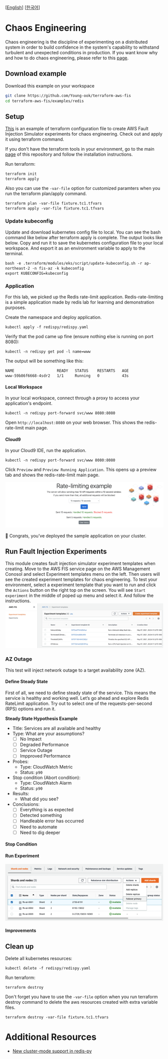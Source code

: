 [[English](README.md)] [[한국어](README.ko.md)]

# Chaos Engineering
Chaos engineering is the discipline of experimenting on a distributed system in order to build confidence in the system's capability to withstand turbulent and unexpected conditions in production. If you want know why and how to do chaos engineering, please refer to this [page](https://github.com/Young-ook/terraform-aws-fis/blob/main/README.md).

## Download example
Download this example on your workspace
```sh
git clone https://github.com/Young-ook/terraform-aws-fis
cd terraform-aws-fis/examples/redis
```

## Setup
[This](https://github.com/Young-ook/terraform-aws-fis/blob/main/examples/redis/main.tf) is an example of terraform configuration file to create AWS Fault Injection Simulator experiments for chaos engineering. Check out and apply it using terraform command.

If you don't have the terraform tools in your environment, go to the main [page](https://github.com/Young-ook/terraform-aws-fis#terraform) of this repository and follow the installation instructions.

Run terraform:
```
terraform init
terraform apply
```
Also you can use the `-var-file` option for customized paramters when you run the terraform plan/apply command.
```
terraform plan -var-file fixture.tc1.tfvars
terraform apply -var-file fixture.tc1.tfvars
```

### Update kubeconfig
Update and download kubernetes config file to local. You can see the bash command like below after terraform apply is complete. The output looks like below. Copy and run it to save the kubernetes configuration file to your local workspace. And export it as an environment variable to apply to the terminal.
```
bash -e .terraform/modules/eks/script/update-kubeconfig.sh -r ap-northeast-2 -n fis-az -k kubeconfig
export KUBECONFIG=kubeconfig
```

### Application
For this lab, we picked up the Redis rate-limit application. Redis-rate-limiting is a simple application made by redis lab for learning and demonstration purposes.

Create the namespace and deploy application.
```
kubectl apply -f redispy/redispy.yaml
```
Verify that the pod came up fine (ensure nothing else is running on port 8080):
```
kubectl -n redispy get pod -l name=www
```
The output will be something like this:
```
NAME                   READY   STATUS    RESTARTS   AGE
www-59b86f6668-4sdr2   1/1     Running   0          43s
```

#### Local Workspace
In your local workspace, connect through a proxy to access your application's endpoint.
```
kubectl -n redispy port-forward svc/www 8080:8080
```
Open `http://localhost:8080` on your web browser. This shows the redis-rate-limit main page.

#### Cloud9
In your Cloud9 IDE, run the application.
```
kubectl -n redispy port-forward svc/www 8080:8080
```
Click `Preview` and `Preview Running Application`. This opens up a preview tab and shows the redis-rate-limit main page.

![aws-fis-redis-rate-limit](../../images/redis/aws-fis-redis-rate-limit.png)

🎉 Congrats, you’ve deployed the sample application on your cluster.

## Run Fault Injection Experiments
This module creates fault injection simulator experiment templates when creating. Move to the AWS FIS service page on the AWS Management Conosol and select Experiment templates menu on the left. Then users will see the created experiment templates for chaos engineering. To test your environment, select a experiment template that you want to run and click the `Actions` button on the right top on the screen. You will see `Start experiment` in the middle of poped up menu and select it. And follow the instructions.
![aws-fis-experiment-templates](../../images/ec2/aws-fis-experiment-templates.png)

### AZ Outage
This test will inject network outage to a target availability zone (AZ).

#### Define Steady State
First of all, we need to define steady state of the service. This means the service is healthy and working well. Let’s go ahead and explore Redis RateLimit application. Try out to select one of the requests-per-second (RPS) options and run it.

**Steady State Hypothesis Example**

+ Title: Services are all available and healthy
+ Type: What are your assumptions?
   - [ ] No Impact
   - [ ] Degraded Performance
   - [ ] Service Outage
   - [ ] Impproved Performance
+ Probes:
   - Type: CloudWatch Metric
   - Status: `p90`
+ Stop condition (Abort condition):
   - Type: CloudWatch Alarm
   - Status: `p90`
+ Results:
   - What did you see?
+ Conclusions:
   - [ ] Everything is as expected
   - [ ] Detected something
   - [ ] Handleable error has occurred
   - [ ] Need to automate
   - [ ] Need to dig deeper

#### Stop Condition
#### Run Experiment

![aws-fis-redis-cluster-failover-start](../../images/redis/aws-fis-redis-cluster-failover-start.png)

#### Improvements

## Clean up
Delete all kubernetes resources:
```
kubectl delete -f redispy/redispy.yaml
```

Run terraform:
```
terraform destroy
```
Don't forget you have to use the `-var-file` option when you run terraform destroy command to delete the aws resources created with extra variable files.
```
terraform destroy -var-file fixture.tc1.tfvars
```

# Additional Resources
- [New cluster-mode support in redis-py](https://aws.amazon.com/blogs/opensource/new-cluster-mode-support-in-redis-py/)
